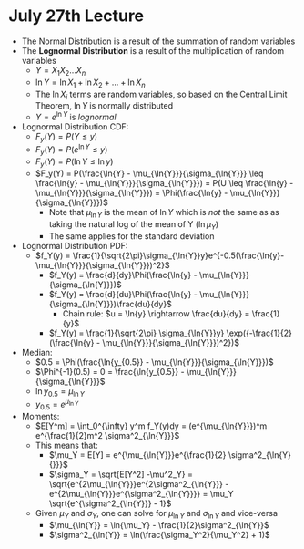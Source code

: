 # July 27th Lecture
- The Normal Distribution is a result of the summation of random variables
- The **Lognormal Distribution** is a result of the multiplication of random variables
    - $Y = X_1 X_2 ... X_n$
    - $\ln{Y} = \ln{X_1} + \ln{X_2} + ... + \ln{X_n}$
    - The $\ln{X_i}$ terms are random variables, so based on the Central Limit Theorem, $\ln{Y}$ is normally distributed
    - $Y = e^{\ln{Y}}$ is *lognormal*
- Lognormal Distribution CDF:
    - $F_y(Y) = P(Y \leq y)$
    - $F_y(Y) = P(e^{\ln{Y}} \leq y)$
    - $F_y(Y) = P(\ln{Y} \leq \ln{y})$
    - $F_y(Y) = P(\frac{\ln{Y} - \mu_{\ln{Y}}}{\sigma_{\ln{Y}}} \leq \frac{\ln{y} - \mu_{\ln{Y}}}{\sigma_{\ln{Y}}}) = P(U \leq \frac{\ln{y} - \mu_{\ln{Y}}}{\sigma_{\ln{Y}}}) = \Phi(\frac{\ln{y} - \mu_{\ln{Y}}}{\sigma_{\ln{Y}}})$
        - Note that $\mu_{\ln{Y}}$ is the mean of $\ln{Y}$ which is *not* the same as as taking the natural log of the mean of Y ($\ln{\mu_Y}$)
        - The same applies for the standard deviation
- Lognormal Distribution PDF:
    - $f_Y(y) = \frac{1}{\sqrt{2\pi}\sigma_{\ln{Y}}y}e^{-0.5(\frac{\ln{y}-\mu_{\ln{Y}}}{\sigma_{\ln{Y}}})^2}$
        - $f_Y(y) = \frac{d}{dy}\Phi(\frac{\ln{y} - \mu_{\ln{Y}}}{\sigma_{\ln{Y}}})$
        - $f_Y(y) = \frac{d}{du}\Phi(\frac{\ln{y} - \mu_{\ln{Y}}}{\sigma_{\ln{Y}}})\frac{du}{dy}$
            - Chain rule: $u = \ln{y} \rightarrow \frac{du}{dy} = \frac{1}{y}$
        - $f_Y(y) = \frac{1}{\sqrt{2\pi} \sigma_{\ln{Y}}y} \exp({-\frac{1}{2}(\frac{\ln{y} - \mu_{\ln{Y}}}{\sigma_{\ln{Y}}})^2})$
- Median:
    - $0.5 = \Phi(\frac{\ln{y_{0.5}} - \mu_{\ln{Y}}}{\sigma_{\ln{Y}}})$
    - $\Phi^{-1}(0.5) = 0 = \frac{\ln{y_{0.5}} - \mu_{\ln{Y}}}{\sigma_{\ln{Y}}}$
    - $\ln{y_{0.5}} = \mu_{\ln{Y}}$ 
    - $y_{0.5} = e^{\mu_{\ln{Y}}}$
- Moments:
    - $E[Y^m] = \int_0^{\infty} y^m f_Y(y)dy = (e^{\mu_{\ln{Y}}})^m e^{\frac{1}{2}m^2 \sigma^2_{\ln{Y}}}$
    - This means that:
        - $\mu_Y = E[Y] = e^{\mu_{\ln{Y}}}e^{\frac{1}{2} \sigma^2_{\ln{Y}{}}}$
        - $\sigma_Y = \sqrt{E[Y^2] -\mu^2_Y} = \sqrt{e^{2\mu_{\ln{Y}}}e^{2\sigma^2_{\ln{Y}}} - e^{2\mu_{\ln{Y}}}e^{\sigma^2_{\ln{Y}}}} = \mu_Y \sqrt{e^{\sigma^2_{\ln{Y}}} - 1}$
    - Given $\mu_Y$ and $\sigma_Y$, one can solve for $\mu_{\ln{Y}}$ and $\sigma_{\ln{Y}}$ and vice-versa
        - $\mu_{\ln{Y}} = \ln{\mu_Y} - \frac{1}{2}\sigma^2_{\ln{Y}}$
        - $\sigma^2_{\ln{Y}} = \ln(\frac{\sigma_Y^2}{\mu_Y^2} + 1)$